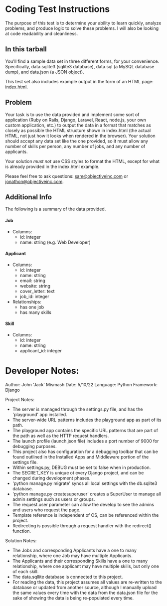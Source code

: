 Coding Test Instructions
========================

The purpose of this test is to determine your ability to learn quickly, analyze
problems, and produce logic to solve these problems. I will also be looking at
code readability and cleanliness.

In this tarball
---------------

You'll find a sample data set in three different forms, for your convenience.
Specifically, data.sqlite3 (sqlite3 database), data.sql (a MySQL database dump),
and data.json (a JSON object).

This test set also includes example output in the form of an HTML page:
index.html.

Problem
-------

Your task is to use the data provided and implement some sort of application
(Ruby on Rails, Django, Laravel, React, node.js, your own custom application,
etc.) to output the data in a format that matches as closely as possible the
HTML structure shown in index.html (the actual HTML, not just how it looks
when rendered in the browser). Your solution should accept any data set like
the one provided, so it must allow any number of skills per person, any number
of jobs, and any number of applicants.

Your solution *must not* use CSS styles
to format the HTML, except for what is already provided in the index.html
example.

Please feel free to ask questions: sam@objectiveinc.com or jonathon@objectiveinc.com.

Additional Info
---------------

The following is a summary of the data provided.

#### Job

* Columns:
  * id: integer
  * name: string (e.g. Web Developer)

#### Applicant

* Columns:
  * id: integer
  * name: string
  * email: string
  * website: string
  * cover_letter: text
  * job_id: integer
* Relationships:
  * has one job
  * has many skills

#### Skill

* Columns:
  * id: integer
  * name: string
  * applicant_id: integer


Developer Notes:
================
Author: John 'Jack' Mismash
Date: 5/10/22
Language: Python
Framework: Django

Project Notes:
- The server is managed through the settings.py file, and has the 'playground' app installed.
- The server-wide URL patterns includes the playground app as part of its path.
- The playground app contains the specific URL patterns that are part of the path as well as the HTTP request handlers.
- The launch profile (launch.json file) includes a port number of 9000 for debugging purposes.
- This project also has configuration for a debugging toolbar that can be found outlined in the Installed Apps and Middleware portion of the settings file.
- Within settings.py, DEBUG must be set to false when in production.
- The SECRET_KEY is unique ot every Django project, and can be changed during development phases.
- 'python manage.py migrate' syncs all local settings with the db.sqlite3 database.
- 'python manage.py createsuperuser' creates a SuperUser to manage all admin settings such as users or groups.
- The request.user parameter can allow the develop to see the admins and users who request the page.
- Template reference is independent of OS, can be referenced within the project.
- Redirecting is possible through a request handler with the redirect() function.

Solution Notes:
- The Jobs and corresponding Applicants have a one to many relationship, where one Job may have multiple Applicants.
- The Applicants and their corresponding Skills have a one to many relationship, where one applicant may have multiple skills, but only one of each skill.
- The data.sqllite database is connected to this project.
- For reading the data, this project assumes all values are re-written to the database or updated from another source, although I manually upload the same values every time
  with the data from the data.json file for the sake of showing the data is being re-populated every time.